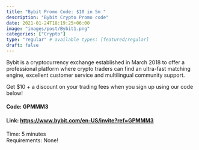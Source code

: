 ```yaml
---
title: "Bybit Promo Code: $10 in 5m "
description: "Bybit Crypto Promo code"
date: 2021-01-24T18:19:25+06:00
image: "images/post/Bybit1.png"
categories: ["Crypto"]
type: "regular" # available types: [featured/regular]
draft: false
---
```


Bybit is a cryptocurrency exchange established in March 2018 to offer a professional platform where crypto traders can find an ultra-fast matching engine, excellent customer service and multilingual community support.

Get $10 + a discount on your trading fees when you sign up using our code below!

#### Code: GPMMM3

#### Link: https://www.bybit.com/en-US/invite?ref=GPMMM3

Time: 5 minutes <br>
Requirements: None!
